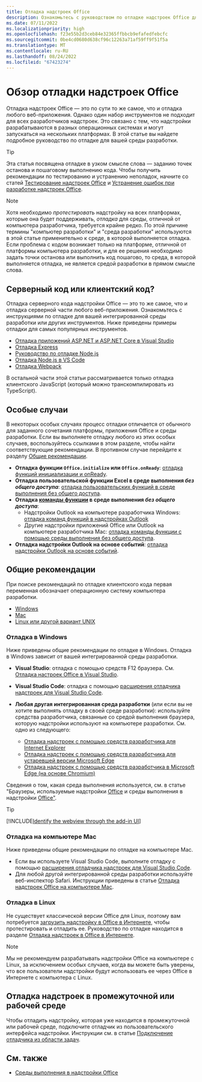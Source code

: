 ```yaml
---
title: Отладка надстроек Office
description: Ознакомьтесь с руководством по отладке надстроек Office для среды разработки.
ms.date: 07/11/2022
ms.localizationpriority: high
ms.openlocfilehash: f23e55b2d3ceb84e32365ffbbcb9efafedfebcfc
ms.sourcegitcommit: 0be4cd0680d638cf96c12263a71af59ff9f51f5a
ms.translationtype: MT
ms.contentlocale: ru-RU
ms.lasthandoff: 08/24/2022
ms.locfileid: "67423274"
---
```

# <a name="overview-of-debugging-office-add-ins"></a>Обзор отладки надстроек Office

Отладка надстроек Office — это по сути то же самое, что и отладка любого веб-приложения. Однако один набор инструментов не подходит для всех разработчиков надстроек. Это связано с тем, что надстройки разрабатываются в разных операционных системах и могут запускаться на нескольких платформах. В этой статье вы найдете подробное руководство по отладке для вашей среды разработки.

> [!TIP]
> Эта статья посвящена отладке в узком смысле слова — заданию точек останова и пошаговому выполнению кода. Чтобы получить рекомендации по тестированию и устранению неполадок, начните со статей [Тестирование надстроек Office](test-debug-office-add-ins.md) и [Устранение ошибок при разработке надстроек Office](troubleshoot-development-errors.md).

> [!NOTE]
> Хотя необходимо *протестировать* надстройку на всех платформах, которые она будет поддерживать, *отладка* для среды, отличной от компьютера разработчика, требуется крайне редко. По этой причине термины "компьютер разработки" и "среда разработки" используются в этой статье применительно к среде, в которой выполняется отладка. Если проблема с кодом возникает только на платформе, отличной от платформы компьютера разработки, и для ее решения необходимо задать точки останова или выполнить код пошагово, то среда, в которой выполняется отладка, не является средой разработки в прямом смысле слова.

## <a name="server-side-or-client-side"></a>Серверный код или клиентский код?

Отладка серверного кода надстройки Office — это то же самое, что и отладка серверной части любого веб-приложения. Ознакомьтесь с инструкциями по отладке для вашей интегрированной среды разработки или других инструментов. Ниже приведены примеры отладки для самых популярных инструментов.

- [Отладка приложений ASP.NET и ASP.NET Core в Visual Studio](/visualstudio/debugger/how-to-enable-debugging-for-aspnet-applications)
- [Отладка Express](https://expressjs.com/en/guide/debugging.html)
- [Руководство по отладке Node.js](https://nodejs.org/en/docs/guides/debugging-getting-started/)
- [Отладка Node.js в VS Code](https://code.visualstudio.com/docs/nodejs/nodejs-debugging)
- [Отладка Webpack](https://webpack.js.org/contribute/debugging/)

В остальной части этой статьи рассматривается только отладка клиентского JavaScript (который можно транскомпилировать из TypeScript).

## <a name="special-cases"></a>Особые случаи

В некоторых особых случаях процесс отладки отличается от обычного для заданного сочетания платформы, приложения Office и среды разработки. Если вы выполняете отладку любого из этих особых случаев, воспользуйтесь ссылками в этом разделе, чтобы найти соответствующие рекомендации. В противном случае перейдите к разделу [Общие рекомендации](#general-guidance).

- **Отладка функции `Office.initialize` или `Office.onReady`**: [отладка функций инициализации и onReady](debug-initialize-onready.md).
- **Отладка пользовательской функции Excel в среде выполнения _без общего доступа_**: [отладка пользовательских функций в среде выполнения без общего доступа](../excel/custom-functions-debugging.md).
- **Отладка [команды функции](../design/add-in-commands.md#types-of-add-in-commands) в среде выполнения _без общего доступа_**: 
    - Надстройки Outlook на компьютере разработчика Windows: [отладка команд функций в надстройках Outlook](../outlook/debug-ui-less.md) 
    - Другие надстройки приложений Office или Outlook на компьютере разработчика Mac: [отладка команды функции с помощью среды выполнения без общего доступа](debug-function-command.md).
- **Отладка надстройки Outlook на основе событий**: [отладка надстройки Outlook на основе событий](../outlook/debug-autolaunch.md). 
 
## <a name="general-guidance"></a>Общие рекомендации

При поиске рекомендаций по отладке клиентского кода первая переменная обозначает операционную систему компьютера разработки.

- [Windows](#debug-on-windows)
- [Mac](#debug-on-mac)
- [Linux или другой вариант UNIX](#debug-on-linux)

### <a name="debug-on-windows"></a>Отладка в Windows

Ниже приведены общие рекомендации по отладке в Windows. Отладка в Windows зависит от вашей интегрированной среды разработки.

- **Visual Studio**: отладка с помощью средств F12 браузера. См. [Отладка настроек Office в Visual Studio](../develop/debug-office-add-ins-in-visual-studio.md).
- **Visual Studio Code**: отладка с помощью [расширения отладчика надстроек для Visual Studio Code](debug-with-vs-extension.md).
- **Любая другая интегрированная среда разработки** (или если вы не хотите выполнять отладку в своей среде разработки): используйте средства разработчика, связанные со средой выполнения браузера, которую надстройки используют на компьютере разработки. См. одно из следующего:

    - [Отладка надстроек с помощью средств разработчика для Internet Explorer](debug-add-ins-using-f12-tools-ie.md)
    - [Отладка надстроек с помощью средств разработчика для устаревшей версии Microsoft Edge](debug-add-ins-using-devtools-edge-legacy.md)
    - [Отладка надстроек с помощью средств разработчика в Microsoft Edge (на основе Chromium)](debug-add-ins-using-devtools-edge-chromium.md)

Сведения о том, какая среда выполнения используется, см. в статье "Браузеры, используемые надстройки [Office](../concepts/browsers-used-by-office-web-add-ins.md) и среды выполнения в надстройки [Office"](runtimes.md).

> [!TIP]
> [!INCLUDE[Identify the webview through the add-in UI](../includes/identify-webview-in-ui.md)]

### <a name="debug-on-mac"></a>Отладка на компьютере Mac

Ниже приведены общие рекомендации по отладке на компьютере Mac.

- Если вы используете Visual Studio Code, выполните отладку с помощью [расширения отладчика надстроек для Visual Studio Code](debug-with-vs-extension.md).
- Для любой другой интегрированной среды разработки используйте веб-инспектор Safari. Инструкции приведены в статье [Отладка надстроек Office на компьютере Mac](debug-office-add-ins-on-ipad-and-mac.md).


### <a name="debug-on-linux"></a>Отладка в Linux

Не существует классической версии Office для Linux, поэтому вам потребуется [загрузить надстройку в Office в Интернете](sideload-office-add-ins-for-testing.md), чтобы протестировать и отладить ее. Руководство по отладке находится в разделе [Отладка надстроек в Office в Интернете](debug-add-ins-in-office-online.md).

> [!NOTE]
> Мы не рекомендуем разрабатывать надстройки Office на компьютере с Linux, за исключением особых случаев, когда вы можете быть уверены, что все пользователи надстройки будут использовать ее через Office в Интернете с компьютера с Linux.

## <a name="debug-add-ins-in-staging-or-production"></a>Отладка надстроек в промежуточной или рабочей среде

Чтобы отладить надстройку, которая уже находится в промежуточной или рабочей среде, подключите отладчик из пользовательского интерфейса надстройки. Инструкции см. в статье [Подключение отладчика из области задач](attach-debugger-from-task-pane.md).

## <a name="see-also"></a>См. также

- [Среды выполнения в надстройки Office](runtimes.md)
